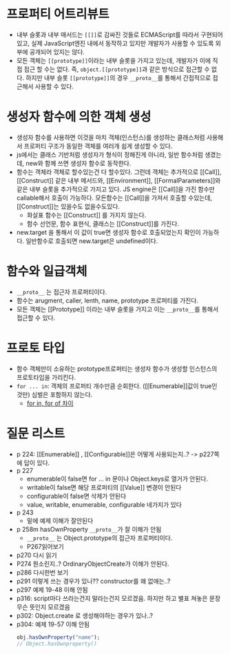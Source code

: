 # 프로퍼티 어트리뷰트

- 내부 슬롯과 내부 매서드는 `[[]]`로 감싸진 것들로 ECMAScript를 따라서 구현되어있고, 실제 JavaScript엔진 내에서 동작하고 있지만 개발자가 사용할 수 있도록 외부에 공개되어 있지는 않다.
- 모든 객체는 `[[prototype]]`이라는 내부 슬롯을 가지고 있는데, 개발자가 이에 직접 접근 할 수는 없다. 즉, `object.[[prototype]]`과 같은 방식으로 접근할 수 없다. 하지만 내부 슬롯 `[[prototype]]`의 경우 `__proto__`를 통해서 간접적으로 접근해서 사용할 수 있다.

# 생성자 함수에 의한 객체 생성

- 생성자 함수를 사용하면 이것을 마치 객체(인스턴스)를 생성하는 클래스처럼 사용해서 프로퍼티 구조가 동일한 객체를 여러개 쉽게 생성할 수 있다.
- js에서는 클래스 기반처럼 생성자가 형식이 정해진게 아니라, 일반 함수처럼 생겼는데, new와 함께 쓰면 생성자 함수로 동작한다.
- 함수는 객체라 객체로 할수있는건 다 할수있다. 그런데 객체는 추가적으로 [[Call]], [[Construct]] 같은 내부 메서드와, [[Environment]], [[FormalParameters]]와 같은 내부 슬롯을 추가적으로 가지고 있다. JS engine은 [[Call]]을 가진 함수만 callable해서 호출이 가능하다. 모든함수는 [[Call]]을 가져서 호출할 수있는데, [[Construct]]는 있을수도 없을수도있다.
  - 화살표 함수는 [[Construct]] 를 가지지 않는다.
  - 함수 선언문, 함수 표현식, 클래스는 [[Construct]]를 가진다.
- new.target 을 통해서 이 값이 true면 생성자 함수로 호출되었는지 확인이 가능하다. 일반함수로 호출되면 new.target은 undefined이다.

# 함수와 일급객체

- `__proto__` 는 접근자 프로퍼티이다.
- 함수는 arugment, caller, lenth, name, prototype 프로퍼티를 가진다.
- 모든 객체는 [[Prototype]] 이라는 내부 슬롯을 가지고 이는 `__proto__`를 통해서 접근할 수 있다.

# 프로토 타입

- 함수 객체만이 소유하는 prototype프로퍼티는 생성자 함수가 생성할 인스턴스의 프로토타입을 가리킨다.
- `for ... in`: 객체의 프로퍼티 개수만큼 순회한다. ([[Enumerable]]값이 true인 것만) 심벌은 포함하지 않는다.
  - [for in, for of 차이](https://stackoverflow.com/questions/29285897/what-is-the-difference-between-for-in-and-for-of-statements#:~:text=The%20only%20difference%20between%20them,arrays%2C%20strings%2C%20and%20NodeLists.)

# 질문 리스트

- p 224: [[Enumerable]] , [[Configurable]]은 어떻게 사용되는지..? -> p227쪽에 답이 있다.
- p 227
  - enumerable이 false면 for ... in 문이나 Object.keys로 열거가 안된다.
  - writable이 false면 해당 프로퍼티의 [[Value]] 변경이 안된다
  - configurable이 false면 삭제가 안된다
  - value, writable, enumerable, configurable 네가지가 있다
- p 243
  - 밑에 예제 이해가 잘안된다
- p 258m hasOwnProperty `__proto__`가 잘 이해가 안됨
  - `__proto__` 는 Object.prototype의 접근자 프로퍼티이다.
  - P267읽어보기
- p270 다시 읽기
- P274 뭔소린지..? OrdinaryObjectCreate가 이해가 안된다.
- p286 다시한번 보기
- p291 이렇게 쓰는 경우가 있나?? constructor를 왜 없애는..?
- p297 예제 19-48 이해 안됨
- p316: script마다 쓰라는건지 말라는건지 모르겠음. 하지만 하고 별표 쳐놓은 문장 무슨 뜻인지 모르겠음
- p302: Object.create 로 생성해야하는 경우가 있나..?
- p304: 예제 19-57 이해 안됨
  ```javascript
  obj.hasOwnProperty("name");
  // Object.hasOwnproperty()
  ```
